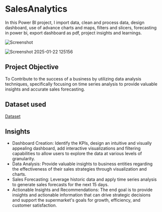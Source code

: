 # SalesAnalytics
In this Power BI project, I import data, clean and process data, design dashboard, use of advance charts and maps, filters and slicers, forecasting in power bi, export dashboard as pdf, project insights and learnings.

![Screenshot](https://github.com/user-attachments/assets/7f228ae7-e99f-458f-9dab-8b5ee3d147b5)

![Screenshot 2025-01-22 125156](https://github.com/user-attachments/assets/e5186d34-b446-4e19-a8bc-a0571ff50d88)

## Project Objective
To Contribute to the success of a business by utilizing data analysis techniques, specifically focusing on time series analysis to provide valuable insights and accurate sales forecasting.

## Dataset used
<a href="https://github.com/Ankita012/SalesAnalytics/blob/main/SuperStore%20Sales%20DataSet.xlsx"> Dataset </a>

## Insights
- Dashboard Creation: Identify the KPIs, design an intuitive and visually appealing dashboard, add interactive visualizations and filtering capabilities to allow users to explore the data at various levels of granularity.
- Data Analysis: Provide valuable insights to business entities regarding the effectiveness of their sales strategies through visualization and charts.
- Sales Forecasting: Leverage historic data and apply time series analysis to generate sales forecasts for the next 15 days.
- Actionable Insights and Recommendations: The end goal is to provide insights and actionable information that can drive strategic decisions and support the supermarket's goals for growth, efficiency, and customer satisfaction.
